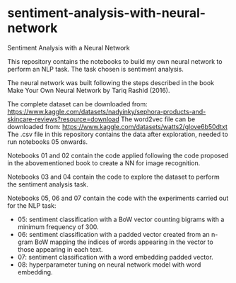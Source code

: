# sentiment-analysis-with-neural-network
Sentiment Analysis with a Neural Network

This repository contains the notebooks to build my own neural network to perform an NLP task. The task chosen is sentiment analysis.

The neural network was built following the steps described in the book Make Your Own Neural Network by Tariq Rashid (2016).

The complete dataset can be downloaded from: https://www.kaggle.com/datasets/nadyinky/sephora-products-and-skincare-reviews?resource=download
The word2vec file can be downloaded from: https://www.kaggle.com/datasets/watts2/glove6b50dtxt
The .csv file in this repository contains the data after exploration, needed to run notebooks 05 onwards.

Notebooks 01 and 02 contain the code applied following the code proposed in the abovementioned book to create a NN for image recognition.

Notebooks 03 and 04 contain the code to explore the dataset to perform the sentiment analysis task.

Notebooks 05, 06 and 07 contain the code with the experiments carried out for the NLP task:
* 05: sentiment classification with a BoW vector counting bigrams with a minimum frequency of 300.
* 06: sentiment classification with a padded vector created from an n-gram BoW mapping the indices of words appearing in the vector to those appearing in each text.
* 07: sentiment classification with a word embedding padded vector.
* 08: hyperparameter tuning on neural network model with word embedding.
